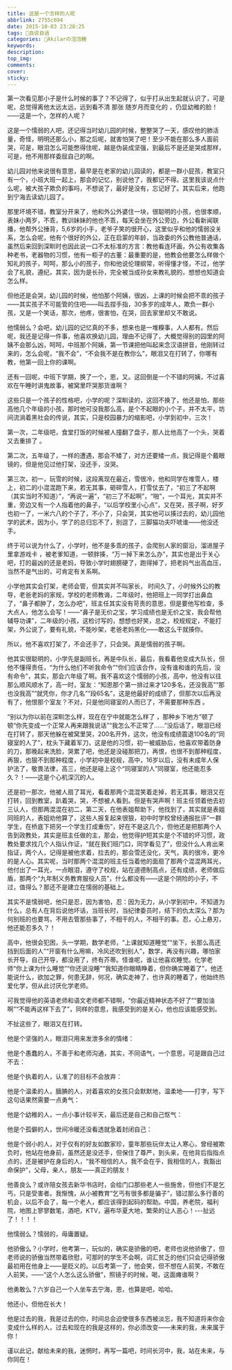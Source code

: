 ```yaml
---
title: 这是一个怎样的人呢
abbrlink: 2755c694
date: 2015-10-03 23:28:25
tags: 📓自说自话
categories: 🍬Akilarの泡泡糖
keywords:
description:
top_img:
comments:
cover:
sticky:
---
```

第一次看见那小子是什么时候的事了？不记得了，似乎打从出生起就认识了，可是呢，总觉得离他太远太远，远到看不清 那张 随岁月而变化的 ，仍显幼稚的脸！——这是一个，怎样的人呢？

这是一个懦弱的人吧，还记得当时幼儿园的时候，整整哭了一天，感叹他的肺活量，奇怪，明明还那么小，那之后呢，就害怕哭了吧！至少不能在那么多人面前哭，可是，眼泪怎么可能憋得住呢，越是伪装成坚强，到最后不是还是哭成那样，可是，他不用那样委屈自己的啊。

幼儿园对他来说很有意思，最早是在老家的幼儿园读的，都是一群小屁孩，教室只有一个，小班大班一起上，那会的记忆，别说他了，我都记不得。这里我该说点什么呢，被大孩子欺负的事吗，不想说了，最好是没有，忘记好了。其实后来，他跑到宁海去读幼儿园了。

那里坏境不错，教室分开来了，他和外公外婆住一块，很聪明的小孩，也很孝顺，表妹小两岁，不乖，教训妹妹的他也不乖，每天会坐在外公旁边，外公看新闻联播，他帮外公捶背，5,6岁的小手，老爷子笑的很开心，这里似乎和他的懦弱没关系，怎么会呢，他有个很好的外公，正在启蒙的年龄，当政委的外公教他普通话，虽然后来回到深甽时也因此说一口不太标准的方言：教他看连环画，外公有收集各种老书，老器物的习惯，他有一柜子的古董：最重要的是，他教会他要怎么样做个知礼的孩子，呵呵，那么小的孩子，你和他说伦理纲常，听得懂才怪，不过，他学会了礼貌，遵纪，其实，因为是长孙，完全被当成孙女来教礼貌的，想想也知道会怎么样。

但他还是会哭，幼儿园的时候，他怕那个阿姨，很凶，上课的时候会把不乖的孩子——其实孩子不可能管的住吧——叫去捏手指，30多岁的成年人，欺负一群小孩，又是一个笑话，那次，他疼，很害怕，在哭，回去家里却又不敢说。

他懦弱么？会吧，幼儿园的记忆真的不多，想来也是一堆糗事，人人都有。然后呢，我还是记得一件事，他喜欢换幼儿园，理由不记得了，大概觉得别的园里的阿姨不会那么凶，呵呵，中班那个阿姨，第一节课把他叫起来念汉语拼音，他刚转过来的，怎么会呢，“我不会”，“不会我不是在教你么”，眼泪又在打转了，你哪有教，他第一回上你的课啊。

还有一回呢，中班下学期，换了一个，恩，又。这回倒是一个不错的阿姨，不过喜欢在午睡时讲鬼故事，被窝里吓哭那货谁啊？

这些只是一个孩子的性格吧，小学的呢？深甽读的，这回不换了，他还是怕，那些高他几个年级的小孩，那时他可没我那么高，是个不起眼的小个子，并不太平，坊间流淌着黑社会的传说，其实，只是校园暴力的缩影吧，小学到初中，三次！

第一次，二年级吧，食堂打饭的时候被人撞翻了盘子，那人比他高了一个头，哭着又去重排了 。

第二次，五年级了，一样的遭遇，那会不矮了，对方还要矮一点，我记得是个戴眼镜的，但是他见过他打架，没还手，没哭。

第三次，初一，玩雪的时候，这段离现在最近，雪很冷，他和同学在堆雪人，楼上，初二的小混混跑下来，若无其事，砸碎雪人，打雪仗去了，“初三了不起啊（其实当时不知道）”，“再说一遍”，“初三了不起啊”，“啪”，一个耳光，其实并不重，旁边又有一个人指着他的鼻子，“以后学校里小心点”，又在哭，孩子啊，好歹也初一了，一米六八的个子了，不小了，只会哭，其实他可以揍过去的，幼儿园他学的武术，因为小，学了的总归忘不了，别逗了，三脚猫功夫吓唬谁——他没还手。

终于可以说为什么了，小学时，他不是多乖的孩子，会爬别人家的窗沿，溜进屋子里拿游戏卡 ，被老爹知道，一顿胖揍，“万一掉下来怎么办”，其实也是出于关心吧，打的最凶的还是老妈，导致小学时翅膀硬了，跑得掉了，把老妈气出高血压，当然不是气出的，可肯定有关系啊。

小学他其实会打架，老师会管，但其实并不叫家长， 时间久了，小时候外公的教导，老爸老妈的家规，学校的老师教诲，二年级时，他把班上一同学打出鼻血了，“鼻子都肿了，怎么办吧”，班主任其实没有苛责的意思，但是要他写检查，多大点人，他怎么会写！——“鼻子是无价之宝，学习成绩也是无价之宝，我会帮他辅导功课”，二年级的小孩，这检讨写的，想想也好笑，总之，校规规定，不能打架，外公说了，要有礼貌，不能吵架，老爸老妈黑化——敢这么干就揍你。

所以，他不喜欢打架了，不会还手了，只会哭。真是懦弱的孩子啊。

他其实很聪明的，小学先是副班长，再是中队长，最后，我看着他变成大队长，但他不懂得责任，“为什么他们不听我命令”“你们应该合作，没有谁和谁的先后，没有命令”，其实，那会六年级了啊。我不喜欢这个懦弱的小孩，高中，他没有以往那么顺风顺水了，高一时，室友：“知恩那个第一排过来才120多名，还没我高”“那也没我高”“就凭你，你才几名”“段65名”，这是他最好的成绩了，但那次以后再没有了，他恨那个室友？不对，只是他同寝室的人而已了，不需要那种东西 。

“别以为你以前在深甽怎么样，现在在宁中就能怎么样了 ，那种乡下地方”顿了顿“你先变成一个正常人再来跟我说话”“我怎么不正常了……”没后话了，眼泪已经在打转了，那天他躲在被窝里哭，200名开外，这次，他没有成绩震退100名的“同寝室的人了”，枕头下藏着军刀，这是他的习惯，初一被威胁后，他喜欢带着防身的刀，那晚起来洗脸，哭累了吧，他还是没碰那把刀，再恨，也很不到那种程度，再狠，也狠不到那种程度，小学初中是校规，高中，16岁以后，没有未成年人保护法了，敬畏法律，高三，他还是碰上这个“同寝室的人”同寝室，他还能忍多久？！——这是个心机深沉的人。

还是初一那次，他被人扇了耳光，看着那两个混混笑着走掉，若无其事，眼泪又在打转，回到教室，趴着哭，哭，不想被人看到。但是有哭声啊！班主任领着他去初三认人，但那两混混在初二，第二天，在他表姐帮助下，他找到了，其实就是表姐同班的人，表姐劝他算了，这些人报复起来很狠，初中时学校曾经通报批评“一群学生，在桥底下把另一个学生打成重伤”，好在不是这几个，但他还是把那两个人告到政教处，其实是班主任做的主，那会，他觉得护短其实是个不错的坏习惯，政教处要求找几个人指认作证，“就在我们班门口，同学看见了”，但没什么人肯出来指证，两个人，记得是被他求着，拉去的，那会雪还没化，天气，真的很冷，更冷的是人心。其实呢，当时那两个混混的班主任当着他的面扇了那两个混混两耳光，他付出了一耳光，一点眼泪，遵守了校规，站在道德制高点，还有成绩，老师做后盾，那两个“九年制义务教育服役人员”，什么都没有——这是个阴险的小子，不过，值得么？那还不是建立在懦弱的基础上。

其实不是懦弱吧，他只是忍，因为害怕，忍：因为无力，从小学到初中，不知道为什么，总有人在背后说他坏话，当班长时，当纪律委员时，结下的仇太深么？那为何别班的也要骂，不用去管那些事了，不相干的人，不相干的事。忍，心上悬刃，他还能忍多久？！

高中，他很会犯困，头一学期，数学老师，“上课就知道睡觉”“坐下，长那么高还挡到后面的人”“开窗有什么用嘛，冷风还吹到别人”，数学，再没有兴趣，哪怕家长开导，自己开导，都没用了，终有芥蒂。怪谁呢，谁让他喜欢睡觉。化学老师“你上课为什么睡觉”“你还说没睡”“我知道你眼睛睁着，但你确实睡着了”，他还能说什么，欲加之罪，何患无辞，何况，确实走神了，也许真的睡着了，他始终热爱化学，但从此讨厌化学老师。

可我觉得他的英语老师和语文老师都不错啊，“你最近精神状态不好了”“要加油啊”“不能再这样下去了”，同样的意思，我感受到的是关心，他也应该能感受到。

不扯这些了，眼泪又在打转。

他是个坚强的人，眼泪只用来发泄多余的情绪：

他是个愚蠢的人，不善于和老师沟通，其实，不同语气，一个意思，可是跟自己过不去：

他是个执着的人，认准了的目标不会放弃：

他是个温柔的人，腼腆的人，对着喜欢的女孩只会默默地，温柔地——打字，写下这句话果然需要一点勇气：

他是个幼稚的人，一点小事计较半天，最后还是自己和自己怄气：

他是个孤僻的人，世间冷暖还没看透就急着封闭自己：

他是个弱小的人，对于仅有的好友如数家珍，童年那些玩伴太让人寒心，曾经被欺负时，他站在他身前，虽然还是没还手，但保住了尊严，到头来，在他背后指指点点的，还是被护在身后的人，“我不相信的人，我不会在乎，我相信的人，我豁出命保护”，父母，亲人，朋友——真正的朋友！

他善良么？或许陪女孩去新华书店时，会给门口那些老人一些施舍，但他们不是乞丐，只是受害者。我惭愧，从小被教育“乞丐有很多都是骗子”，错过那么多行善的机会，以后不会了，每一个老人，都应该得到起码的帮助。中国，养老院，福利院，地图上寥寥数笔，酒吧，KTV，遍布华夏大地，繁荣的让人恶心！---扯远了！！！！

他懦弱么？懦弱的，毋庸置疑。

他骄傲么？小学时，他考第一，玩似的，确实是骄傲的吧，老师也说他骄傲了，但老师说的骄傲当然带着欣慰，可那时的学生不会啊，词汇贫乏的他们只会记得骄傲最初用在他身上——是贬义的。以后考第一了，他会笑，但不想在人前笑，不敢在人前笑，——“这个人怎么这么骄傲”，照镜子的时候，喝，这面瘫谁啊？

他勇敢么？六岁自己一个人坐车去宁海，恩，也算是吧，哈哈。

他还小，但他在长大！

他是过去的我，我是过去的你，时间总会迫使很多东西被淡忘，我不知道将来你会变成什么样的人，过去和现在的我是这样的，你必须改变——未来的我，未来属于你！

谨以此记，献给未来的我，迷惘时，再写一篇吧，时间长河中，我，站在未来，与你同在！
